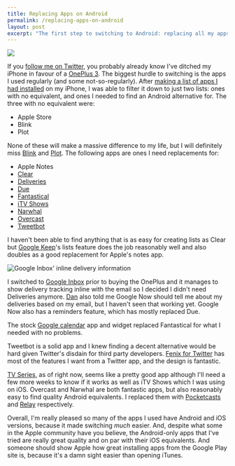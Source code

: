 ```yaml
---
title: Replacing Apps on Android
permalink: /replacing-apps-on-android
layout: post
excerpt: "The first step to switching to Android: replacing all my apps"
---
```


![](http://rmlewisuk.s3.amazonaws.com/home-screen-tiles.png)

If you [follow me on Twitter](https://twitter.com/rmlewisuk), you probably already know I've ditched my iPhone in favour of a [OnePlus 3](https://oneplus.net/uk/3). The biggest hurdle to switching is the apps I used regularly (and some not-so-regularly). After [making a list of apps I had installed](http://rmlewisuk.s3.amazonaws.com/apps.md) on my iPhone, I was able to filter it down to just two lists: ones with no equivalent, and ones I needed to find an Android alternative for. The three with no equivalent were:

- Apple Store
- Blink
- Plot

None of these will make a massive difference to my life, but I will definitely miss [Blink](http://squibner.com/blink/) and [Plot](http://plotapp.io/). The following apps are ones I need replacements for:

- Apple Notes
- [Clear](https://geo.itunes.apple.com/gb/app/clear-tasks-reminders-to-do/id493136154?mt=8&at=1001l3gY&ct=twitter)
- [Deliveries](http://junecloud.com/support/deliveries-ios/)
- [Due](http://www.dueapp.com/)
- [Fantastical](https://flexibits.com/fantastical)
- [iTV Shows](http://www.itvshowsapp.com/)
- [Narwhal](https://itunes.apple.com/gb/app/narwhal-for-reddit/id845422455?mt=8)
- [Overcast](https://overcast.fm)
- [Tweetbot](http://tapbots.com/tweetbot/)

I haven't been able to find anything that is as easy for creating lists as Clear but [Google Keep](https://keep.google.com)'s lists feature does the job reasonably well and also doubles as a good replacement for Apple's notes app.

![Google Inbox' inline delivery information](http://rmlewisuk.s3.amazonaws.com/google-inbox-inline-delivery.jpg)

I switched to [Google Inbox](https://inbox.google.com) prior to buying the OnePlus and it manages to show delivery tracking inline with the email so I decided I didn't need Deliveries anymore. [Dan](https://twitter.com/danharper7) also told me Google Now should tell me about my deliveries based on my email, but I haven't seen that working yet. Google Now also has a reminders feature, which has mostly replaced Due.

The stock [Google calendar](https://play.google.com/store/apps/details?id=com.google.android.calendar&hl=en_GB) app and widget replaced Fantastical for what I needed with no problems.

Tweetbot is a solid app and I knew finding a decent alternative would be hard given Twitter's disdain for third party developers. [Fenix for Twitter](https://play.google.com/store/apps/details?id=it.mvilla.android.fenix) has most of the features I want from a Twitter app, and the design is fantastic.

[TV Series](https://play.google.com/store/apps/details?id=fema.serietv2), as of right now, seems like a pretty good app although I'll need a few more weeks to know if it works as well as iTV Shows which I was using on iOS. Overcast and Narwhal are both fantastic apps, but also reasonably easy to find quality Android equivalents. I replaced them with [Pocketcasts](https://play.pocketcasts.com/web/podcasts/index) and [Relay](https://play.google.com/store/apps/details?id=free.reddit.news&hl=en_GB) respectively.

Overall, I'm really pleased so many of the apps I used have Android and iOS versions, because it made switching *much* easier. And, despite what some in the Apple community have you believe, the Android-only apps that I've tried are really great quality and on par with their iOS equivalents. And someone should show Apple how great installing apps from the Google Play site is, because it's a damn sight easier than opening iTunes.